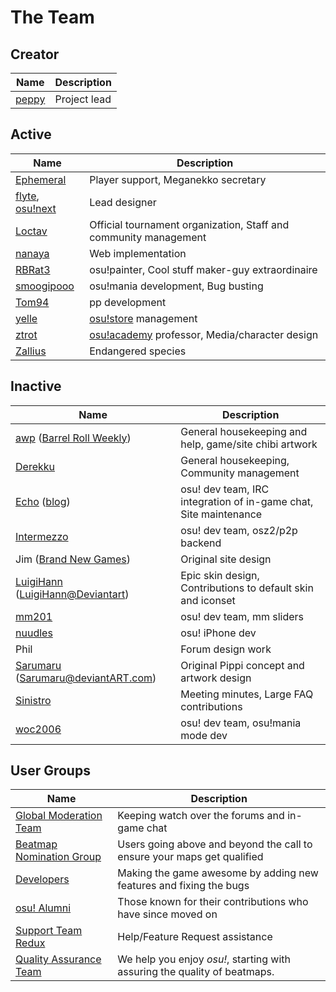 The Team
========

Creator
-------

| Name | Description |
| ---- | ----------- |
| [peppy](https://osu.ppy.sh/u/2) | Project lead |

Active
------

| Name | Description |
| ---- | ----------- |
| [Ephemeral](https://osu.ppy.sh/u/102335) | Player support, Meganekko secretary |
| [flyte](https://osu.ppy.sh/u/3103765), [osu!next](https://next.ppy.sh/) | Lead designer |
| [Loctav](https://osu.ppy.sh/u/71366) | Official tournament organization, Staff and community management |
| [nanaya](https://osu.ppy.sh/u/2387883) | Web implementation |
| [RBRat3](https://osu.ppy.sh/u/307202) | osu!painter, Cool stuff maker-guy extraordinaire |
| [smoogipooo](https://osu.ppy.sh/u/1040328) | osu!mania development, Bug busting |
| [Tom94](https://osu.ppy.sh/u/1857058) | pp development |
| [yelle](https://osu.ppy.sh/u/4916903) | [osu!store](/wiki/osu!store) management |
| [ztrot](https://osu.ppy.sh/u/6347) | [osu!academy](/wiki/Announcements/osu!academy) professor, Media/character design |
| [Zallius](https://osu.ppy.sh/u/55) | Endangered species |

Inactive
--------

| Name | Description |
| ---- | ----------- |
| [awp](https://osu.ppy.sh/u/2650) ([Barrel Roll Weekly](http://brw.twinkfish.com/)) | General housekeeping and help, game/site chibi artwork |
| [Derekku](https://osu.ppy.sh/u/91341) | General housekeeping, Community management |
| [Echo](https://osu.ppy.sh/u/431) ([blog](http://blog.echo.sh/)) | osu! dev team, IRC integration of in-game chat, Site maintenance |
| [Intermezzo](https://osu.ppy.sh/u/136842) | osu! dev team, osz2/p2p backend |
| Jim ([Brand New Games](http://www.bravegamer.com/)) |  Original site design |
| [LuigiHann](https://osu.ppy.sh/u/1079) ([LuigiHann@Deviantart](https://luigihann.deviantart.com/)) | Epic skin design, Contributions to default skin and iconset |
| [mm201](https://osu.ppy.sh/u/30655) | osu! dev team, mm sliders |
| [nuudles](https://osu.ppy.sh/u/21312) | osu! iPhone dev |
| Phil | Forum design work |
| [Sarumaru](https://osu.ppy.sh/u/9427)  ([Sarumaru@deviantART.com](https://sarumaru.deviantart.com/)) | Original Pippi concept and artwork design |
| [Sinistro](https://osu.ppy.sh/u/5530) | Meeting minutes, Large FAQ contributions |
| [woc2006](https://osu.ppy.sh/u/1105845) | osu! dev team, osu!mania mode dev |

User Groups
----------------------

| Name | Description |
| ---- | ----------- |
| [Global Moderation Team](/wiki/People/Global_Moderation_Team) | Keeping watch over the forums and in-game chat |
| [Beatmap Nomination Group](/wiki/People/Beatmap_Nomination_Group) | Users going above and beyond the call to ensure your maps get qualified |
| [Developers](https://osu.ppy.sh/g/11) | Making the game awesome by adding new features and fixing the bugs |
| [osu! Alumni](/wiki/People/osu!_Alumni) | Those known for their contributions who have since moved on |
| [Support Team Redux](/wiki/People/Support_Team) | Help/Feature Request assistance |
| [Quality Assurance Team](/wiki/People/Quality_Assurance_Team) | We help you enjoy *osu!*, starting with assuring the quality of beatmaps. |
